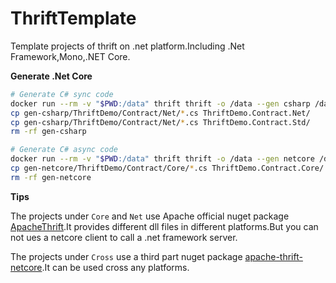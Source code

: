 # ThriftTemplate

Template projects of thrift on .net platform.Including .Net Framework,Mono,.NET Core.

**Generate .Net Core**

```sh
# Generate C# sync code
docker run --rm -v "$PWD:/data" thrift thrift -o /data --gen csharp /data/UserService.thrift
cp gen-csharp/ThriftDemo/Contract/Net/*.cs ThriftDemo.Contract.Net/
cp gen-csharp/ThriftDemo/Contract/Net/*.cs ThriftDemo.Contract.Std/
rm -rf gen-csharp

# Generate C# async code
docker run --rm -v "$PWD:/data" thrift thrift -o /data --gen netcore /data/UserService.thrift
cp gen-netcore/ThriftDemo/Contract/Core/*.cs ThriftDemo.Contract.Core/
rm -rf gen-netcore
```

**Tips**

The projects under `Core` and `Net` use Apache official nuget package [ApacheThrift](https://www.nuget.org/packages/ApacheThrift/).It provides different dll files in different platforms.But you can not ues a netcore client to call a .net framework server.

The projects under `Cross` use a third part nuget package [apache-thrift-netcore](https://www.nuget.org/packages/apache-thrift-netcore/).It can be used cross any platforms.
